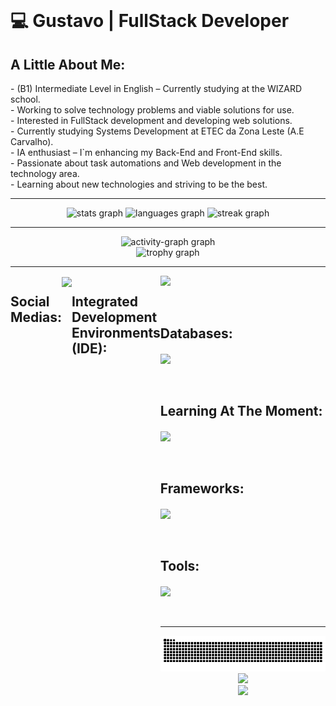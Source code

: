 <br clear="both">
<h1> 💻 <strong>Gustavo | FullStack Developer</strong> </h1>
<h2>A Little About Me:</h2>
- (B1) Intermediate Level in English – Currently studying at the WIZARD school. <br>
- Working to solve technology problems and viable solutions for use.  <br>
- Interested in FullStack development and developing web solutions. <br>
- Currently studying Systems Development at ETEC da Zona Leste (A.E Carvalho).  <br>
- IA enthusiast – I`m enhancing my Back-End and Front-End skills. <br>
- Passionate about task automations and Web development in the technology area.  <br>
- Learning about new technologies and striving to be the best. <br>
<hr>
<div align="left">
<div align="center">  
<img src="https://github-readme-stats.vercel.app/api?username=kgsilva7&hide_title=false&hide_rank=false&show_icons=true&include_all_commits=true&count_private=true&disable_animations=false&theme=midnight-purple&locale=en&hide_border=false&order=1" height="160" alt="stats graph"  />
<img src="https://github-readme-stats.vercel.app/api/top-langs?username=kgsilva7&locale=en&hide_title=false&layout=compact&card_width=320&langs_count=12&theme=midnight-purple&hide_border=false&order=2" height="170" alt="languages graph"  />
<img src="https://streak-stats.demolab.com?user=kgsilva7&locale=en&mode=daily&theme=midnight-purple&hide_border=true&border_radius=5&order=3" height="150" alt="streak graph"  />
  <hr>
  <img src="https://github-readme-activity-graph.vercel.app/graph?username=kgsilva7&radius=16&theme=tokyo-night&area=true&order=5&hide_border=true" height="300" alt="activity-graph graph"  />
  <div align="center">
  <img src="https://github-profile-trophy.vercel.app?username=kgsilva7&theme=tokyonight&column=-1&row=1&margin-w=8&margin-h=8&no-bg=false&no-frame=false&order=4" height="150" alt="trophy graph"  />
</div>
</div>
<hr>
<div style="display: flex";>
<h2>Social Medias:</h2>
<div align="left">
    <img src="https://skillicons.dev/icons?i=github,linkedin,gmail,instagram,discord" align="center" /> <br> <br> 
   <br>
</div> 
<h2>Integrated Development Environments (IDE):</h2>
<div align="left">
  <div align="left">
    <img src="https://skillicons.dev/icons?i=vscode,eclipse,arduino,androidstudio" align="left" /> <br> <br>
   <br>
  <h2>Databases:</h2>  
<div align="left">
    <img src="https://skillicons.dev/icons?i=mysql,sqlite" align="center" /> <br> <br> 
   <br>
</div>
  <h2>Learning At The Moment:</h2>
<div align="left">
    <img src="https://skillicons.dev/icons?i=html,css,java,js,cpp,kotlin,php,python" align="center" /> <br> <br>
   <br>
</div> 
  <h2>Frameworks:</h2>
<div align="left">
    <img src="https://skillicons.dev/icons?i=bootstrap,nodejs,sequelize" align="center" /> <br> <br> 
   <br>
</div>
  <h2>Tools:</h2>
<div align="left">
    <img src="https://skillicons.dev/icons?i=git,figma,linux,npm,markdown,anaconda" align="center" /> <br> <br> 
   <br>
</div> 
<hr>
<div align="center">
<img alt="snake eating my contributions" src="https://raw.githubusercontent.com/kgsilva7/kgsilva7/output/github-contribution-grid-snake.svg"/>
</div>
<div align="center">
  <div align="center">
  <img src="https://visitor-badge.laobi.icu/badge?page_id=kgsilva7.kgsilva7&left_color=purple&right_color=purple"  />
</div>
<img width=100% src="https://capsule-render.vercel.app/api?type=waving&color=8a2be2&height=135&section=footer"/>
